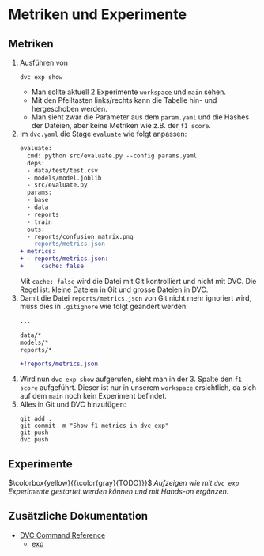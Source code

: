 # Metriken und Experimente

## Metriken

1. Ausführen von
    ```shell
    dvc exp show
    ```
    - Man sollte aktuell 2 Experimente `workspace` und `main` sehen.
    - Mit den Pfeiltasten links/rechts kann die Tabelle hin- und hergeschoben werden.
    - Man sieht zwar die Parameter aus dem `param.yaml` und die Hashes der Dateien, aber keine Metriken wie z.B. der `f1 score`.
1. Im `dvc.yaml` die Stage `evaluate` wie folgt anpassen:
    ```diff
    evaluate:
      cmd: python src/evaluate.py --config params.yaml
      deps:
      - data/test/test.csv
      - models/model.joblib
      - src/evaluate.py
      params:
      - base
      - data
      - reports
      - train
      outs:
      - reports/confusion_matrix.png
    - - reports/metrics.json
    + metrics:
    + - reports/metrics.json:
    +     cache: false
    ```
    Mit `cache: false` wird die Datei mit Git kontrolliert und nicht mit DVC. Die Regel ist: kleine Dateien in Git und grosse Dateien in DVC.
1. Damit die Datei `reports/metrics.json` von Git nicht mehr ignoriert wird, muss dies in `.gitignore` wie folgt geändert werden:
    ```diff
    ...

    data/*
    models/*
    reports/*

    +!reports/metrics.json
    ```
1. Wird nun `dvc exp show` aufgerufen, sieht man in der 3. Spalte den `f1 score` aufgeführt. Dieser ist nur in unserem `workspace` ersichtlich, da sich auf dem `main` noch kein Experiment befindet.
1. Alles in Git und DVC hinzufügen:
    ```shell
    git add .
    git commit -m "Show f1 metrics in dvc exp"
    git push
    dvc push
    ```

## Experimente

$\colorbox{yellow}{{\color{gray}{TODO}}}$ _Aufzeigen wie mit `dvc exp` Experimente gestartet werden können und mit Hands-on ergänzen._

## Zusätzliche Dokumentation

- [DVC Command Reference](https://dvc.org/doc/command-reference)
    - [exp](https://dvc.org/doc/command-reference/exp#exp)

